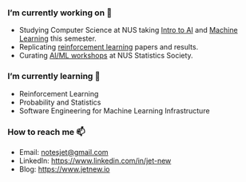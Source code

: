 ### I’m currently working on 🔭

* Studying Computer Science at NUS taking [Intro to AI](https://nusmods.com/modules/CS3243/introduction-to-artificial-intelligence) and [Machine Learning](https://knmnyn.github.io/cs3244-2010/) this semester.
* Replicating [reinforcement learning](https://github.com/jetnew/rl-papers) papers and results.
* Curating [AI/ML workshops](https://sites.google.com/view/workshops-statssoc/) at NUS Statistics Society.

### I’m currently learning 🌱

* Reinforcement Learning
* Probability and Statistics
* Software Engineering for Machine Learning Infrastructure

### How to reach me 📫

* Email: notesjet@gmail.com
* LinkedIn: https://www.linkedin.com/in/jet-new
* Blog: https://www.jetnew.io
